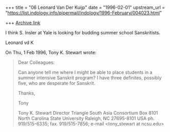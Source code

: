 +++
title = "06 Leonard Van Der Kuijp"
date = "1996-02-01"
upstream_url = "https://list.indology.info/pipermail/indology/1996-February/004023.html"

+++
[Archive link](https://list.indology.info/pipermail/indology/1996-February/004023.html)

I think S. Insler at Yale is looking for budding summer school Sanskritists.

Leonard vd K

On Thu, 1 Feb 1996, Tony K. Stewart wrote:

> Dear Colleagues:
> 
> Can anyone tell me where I might be able to place students in a summer
> intensive Sanskrit program?  I have three definites, possibly five, who are
> desperate for Sanskrit.
> 
> Thanks,
> 
> Tony
> 
> 
> Tony K. Stewart
> Director
> Triangle South Asia Consortium
> Box 8101
> North Carolina State University
> Raleigh, NC 27695-8101 USA
> ph. 919/515-6335; fax. 919/515-7856; e-mail <tony_stewart at ncsu.edu>
> 
> 
> 




